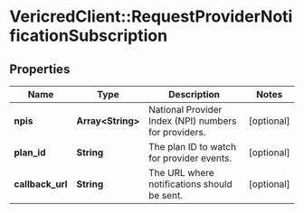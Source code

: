# VericredClient::RequestProviderNotificationSubscription

## Properties
Name | Type | Description | Notes
------------ | ------------- | ------------- | -------------
**npis** | **Array&lt;String&gt;** | National Provider Index (NPI) numbers for providers. | [optional] 
**plan_id** | **String** | The plan ID to watch for provider events. | [optional] 
**callback_url** | **String** | The URL where notifications should be sent. | [optional] 


